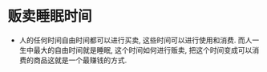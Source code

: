 # 贩卖睡眠时间

* 人的任何时间自由时间都可以进行买卖, 这些时间可以进行使用和消费. 而人一生中最大的自由时间就是睡眠, 这个时间如何进行贩卖, 把这个时间变成可以消费的商品这就是一个最赚钱的方式.
